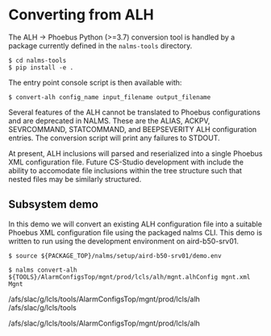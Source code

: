 # Converting from ALH

The ALH -> Phoebus Python (>=3.7) conversion tool is handled by a package currently defined in the `nalms-tools` directory. 

```
$ cd nalms-tools
$ pip install -e .
```

The entry point console script is then available with:

```
$ convert-alh config_name input_filename output_filename
```

Several features of the ALH cannot be translated to Phoebus configurations and are deprecated in NALMS. These are the ALIAS, ACKPV, SEVRCOMMAND, STATCOMMAND, and BEEPSEVERITY ALH configuration entries. The conversion script will print any failures to STDOUT.

At present, ALH inclusions will parsed and reserialized into a single Phoebus XML configuration file. Future CS-Studio development with include the ability to accomodate file inclusions within the tree structure such that nested files may be similarly structured.

## Subsystem demo

In this demo we will convert an existing ALH configuration file into a suitable Phoebus XML configuration file using the packaged nalms CLI. This demo is written to run using the development environment on aird-b50-srv01.

```
$ source ${PACKAGE_TOP}/nalms/setup/aird-b50-srv01/demo.env
```


```
$ nalms convert-alh ${TOOLS}/AlarmConfigsTop/mgnt/prod/lcls/alh/mgnt.alhConfig mgnt.xml Mgnt
```
/afs/slac/g/lcls/tools/AlarmConfigsTop/mgnt/prod/lcls/alh
/afs/slac/g/lcls/tools

/afs/slac/g/lcls/tools/AlarmConfigsTop/mgnt/prod/lcls/alh